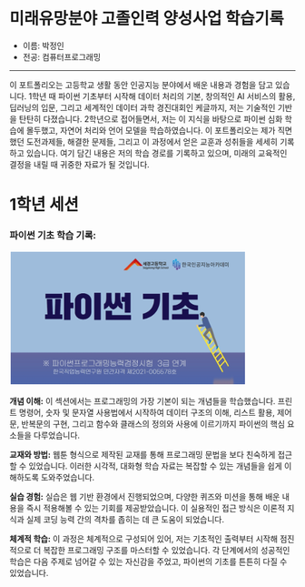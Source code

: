 # 미래유망분야 고졸인력 양성사업 학습기록

- 이름: 박정인
- 전공: 컴퓨터프로그래밍

---

이 포트폴리오는 고등학교 생활 동안 인공지능 분야에서 배운 내용과 경험을 담고 있습니다. 1학년 때 파이썬 기초부터 시작해 데이터 처리의 기본, 창의적인 AI 서비스의 활용, 딥러닝의 입문, 그리고 세계적인 데이터 과학 경진대회인 케글까지, 저는 기술적인 기반을 탄탄히 다졌습니다. 2학년으로 접어들면서, 저는 이 지식을 바탕으로 파이썬 심화 학습에 몰두했고, 자연어 처리와 언어 모델을 학습하였습니다. 이 포트폴리오는 제가 직면했던 도전과제들, 해결한 문제들, 그리고 이 과정에서 얻은 교훈과 성취들을 세세히 기록하고 있습니다. 여기 담긴 내용은 저의 학습 경로를 기록하고 있으며, 미래의 교육적인 결정을 내릴 때 귀중한 자료가 될 것입니다.


# 1학년 세션

### 파이썬 기초 학습 기록:

![파이썬 수업](./images/python_02.png)

**개념 이해:** 이 섹션에서는 프로그래밍의 가장 기본이 되는 개념들을 학습했습니다. 프린트 명령어, 숫자 및 문자열 사용법에서 시작하여 데이터 구조의 이해, 리스트 활용, 제어문, 반복문의 구현, 그리고 함수와 클래스의 정의와 사용에 이르기까지 파이썬의 핵심 요소들을 다루었습니다.

**교재와 방법:** 웹툰 형식으로 제작된 교재를 통해 프로그래밍 문법을 보다 친숙하게 접근할 수 있었습니다. 이러한 시각적, 대화형 학습 자료는 복잡할 수 있는 개념들을 쉽게 이해하도록 도와주었습니다.

**실습 경험:** 실습은 웹 기반 환경에서 진행되었으며, 다양한 퀴즈와 미션을 통해 배운 내용을 즉시 적용해볼 수 있는 기회를 제공받았습니다. 이 실용적인 접근 방식은 이론적 지식과 실제 코딩 능력 간의 격차를 좁히는 데 큰 도움이 되었습니다.

**체계적 학습:** 이 과정은 체계적으로 구성되어 있어, 저는 기초적인 출력부터 시작해 점진적으로 더 복잡한 프로그래밍 구조를 마스터할 수 있었습니다. 각 단계에서의 성공적인 학습은 다음 주제로 넘어갈 수 있는 자신감을 주었고, 파이썬의 기초를 튼튼히 다질 수 있었습니다.

